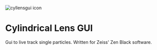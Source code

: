 ![cyllensgui icon](Icon.ico)

# Cylindrical Lens GUI
Gui to live track single particles. Written for Zeiss' Zen Black software.

